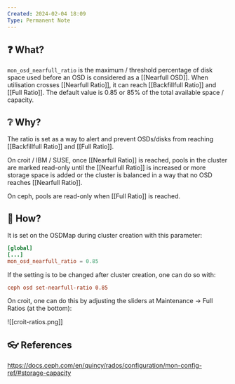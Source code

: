 ```yaml
---
Created: 2024-02-04 18:09
Type: Permanent Note
---
```

## ❓ What? 

`mon_osd_nearfull_ratio` is the maximum / threshold percentage of disk space used before an OSD is considered as a [[Nearfull OSD]]. When utilisation crosses [[Nearfull Ratio]], it can reach [[Backfillfull Ratio]] and [[Full Ratio]]. The default value is 0.85 or 85% of the total available space / capacity.

## ❔ Why?

The ratio is set as a way to alert and prevent OSDs/disks from reaching [[Backfillfull Ratio]] and [[Full Ratio]]. 

On croit / IBM / SUSE, once [[Nearfull Ratio]] is reached, pools in the cluster are marked read-only until the [[Nearfull Ratio]] is increased or more storage space is added or the cluster is balanced in a way that no OSD reaches [[Nearfull Ratio]]. 

On ceph, pools are read-only when [[Full Ratio]] is reached.

## 🎤 How?

It is set on the OSDMap during cluster creation with this parameter:

```toml
[global]
[...]
mon_osd_nearfull_ratio = 0.85
```

If the setting is to be changed after cluster creation, one can do so with:

```toml
ceph osd set-nearfull-ratio 0.85
```

On croit, one can do this by adjusting the sliders at Maintenance → Full Ratios (at the bottom):
 
![[croit-ratios.png]]
## 👓 References

https://docs.ceph.com/en/quincy/rados/configuration/mon-config-ref/#storage-capacity
